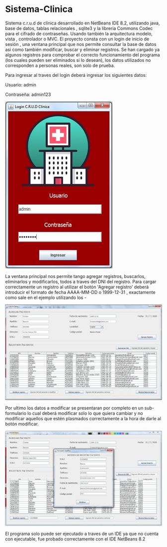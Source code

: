 # Sistema-Clinica

Sistema c.r.u.d de clínica desarrollado en NetBeans IDE 8.2, utilizando java, base de datos, tablas relacionales , sqlite3 y la libreria Commons Codec para el cifrado de contraseñas. Usando también la arquitectura modelo, vista , controlador o MVC.
El proyecto consta con un login de inicio de sesión , una ventana principal que nos permite consultar la base de datos asi como también modificar, buscar y eliminar registros.
Se han cargado ya algunos registros para comprobar el correcto funcionamiento del programa (los cuales pueden ser eliminados si lo desean), los datos utilizados no corresponden a personas reales, son solo de prueba.


Para ingresar al traves del login deberá ingresar los siguientes datos:

Usuario: admin

Contraseña: admin123


![](imagenes/loginClinica.jpg)


La ventana principal nos permite tango agregar registros, buscarlos, eliminarlos y modificarlos, todos a traves del DNI del registro.
Para cargar correctamente un registro al utilizar el botón 'Agregar registro' deberá introducir el formato de fecha AAAA-MM-DD o 1999-12-31 , exactamente como sale en el ejemplo utilizando los -


![](imagenes/ventanaPrincipal.jpg)


Por ultimo los datos a modificar se presentaran por completo en un sub-formulario lo cual deberá modificar solo lo que quiera cambiar y no modificar aquellos que estén plasmados correctamente a la hora de darle al botón modificar.


![](imagenes/ventanModificar.jpg)

El programa solo puede ser ejecutado a traves de un IDE ya que no cuenta con ejecutable, fue probado correctamente con el IDE NetBeans 8.2

